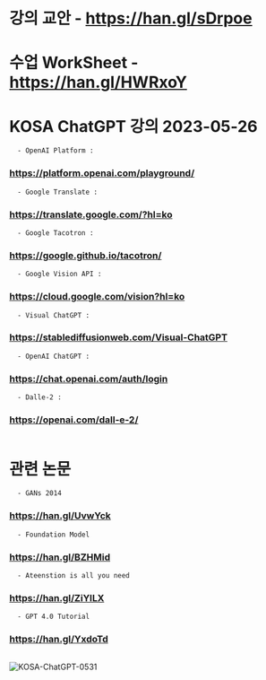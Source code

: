 # 강의 교안 - https://han.gl/sDrpoe

# 수업 WorkSheet - https://han.gl/HWRxoY






# KOSA ChatGPT 강의 2023-05-26

```
  - OpenAI Platform :
```  
###  https://platform.openai.com/playground/

```
  - Google Translate :  
```  
###   https://translate.google.com/?hl=ko
   
```
  - Google Tacotron :  
```
###  https://google.github.io/tacotron/
  
```
  - Google Vision API :  
```
###  https://cloud.google.com/vision?hl=ko
  
```
  - Visual ChatGPT :   
```
###   https://stablediffusionweb.com/Visual-ChatGPT
```
  - OpenAI ChatGPT :  
```
###  https://chat.openai.com/auth/login
  
```
  - Dalle-2 :
```
### https://openai.com/dall-e-2/



```
```
# 관련 논문

```
  - GANs 2014         
```
### https://han.gl/UvwYck
```
  - Foundation Model  
```
### https://han.gl/BZHMid
```
  - Ateenstion is all you need  
```
### https://han.gl/ZiYILX
```
  - GPT 4.0 Tutorial  
```
### https://han.gl/YxdoTd

```
```
![KOSA-ChatGPT-0531](https://github.com/JSJeong-me/JSJeong-me-KOSA_ChatGPT_0531/assets/54794815/fca09b0e-1f0a-45f8-ba32-fedbd1621eaf)
